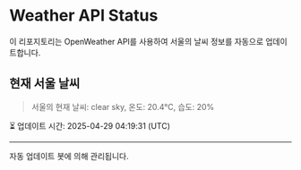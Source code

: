 
# Weather API Status

이 리포지토리는 OpenWeather API를 사용하여 서울의 날씨 정보를 자동으로 업데이트합니다.

## 현재 서울 날씨
> 서울의 현재 날씨: clear sky, 온도: 20.4°C, 습도: 20%

⏳ 업데이트 시간: 2025-04-29 04:19:31 (UTC)

---
자동 업데이트 봇에 의해 관리됩니다.
